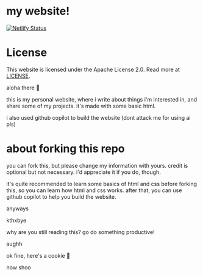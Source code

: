 # my website!
[![Netlify Status](https://api.netlify.com/api/v1/badges/3711ff84-dbd6-409e-b703-68250be9e6fd/deploy-status)](https://app.netlify.com/sites/cerulean-salamander-2ad348/deploys)


# License

This website is licensed under the Apache License 2.0. Read more at [LICENSE](LICENSE).

aloha there 👋

this is my personal website, where i write about things i'm interested in, and share some of my projects. it's made with some basic html.

i also used github copilot to build the website (dont attack me for using ai pls)

# about forking this repo

you can fork this, but please change my information with yours. credit is optional but not necessary. i'd appreciate it if you do, though.

it's quite recommended to learn some basics of html and css before forking this, so you can learn how html and css works. after that, you can use github copilot to help you build the website.

anyways

kthxbye

why are you still reading this? go do something productive!

aughh

ok fine, here's a cookie 🍪

now shoo
